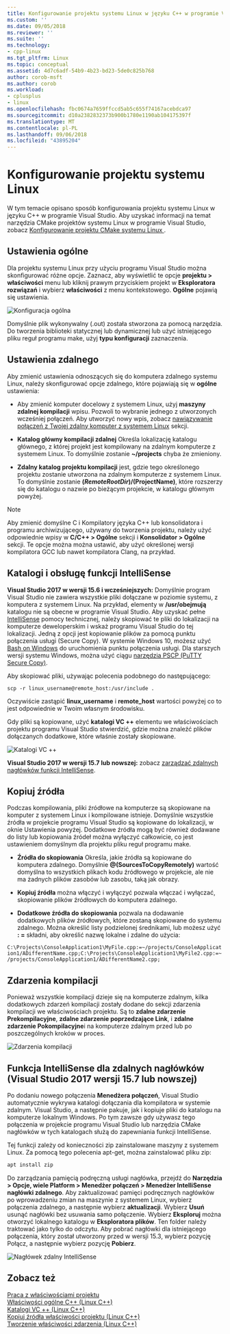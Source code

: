```yaml
---
title: Konfigurowanie projektu systemu Linux w języku C++ w programie Visual Studio | Dokumentacja firmy Microsoft
ms.custom: ''
ms.date: 09/05/2018
ms.reviewer: ''
ms.suite: ''
ms.technology:
- cpp-linux
ms.tgt_pltfrm: Linux
ms.topic: conceptual
ms.assetid: 4d7c6adf-54b9-4b23-bd23-5de0c825b768
author: corob-msft
ms.author: corob
ms.workload:
- cplusplus
- linux
ms.openlocfilehash: fbc0674a7659ffccd5ab5c655f74167acebdca97
ms.sourcegitcommit: d10a2382832373b900b1780e1190ab104175397f
ms.translationtype: MT
ms.contentlocale: pl-PL
ms.lasthandoff: 09/06/2018
ms.locfileid: "43895204"
---
```

# <a name="configure-a-linux-project"></a>Konfigurowanie projektu systemu Linux

W tym temacie opisano sposób konfigurowania projektu systemu Linux w języku C++ w programie Visual Studio. Aby uzyskać informacji na temat narzędzia CMake projektów systemu Linux w programie Visual Studio, zobacz [Konfigurowanie projektu CMake systemu Linux ](cmake-linux-project.md).

## <a name="general-settings"></a>Ustawienia ogólne

Dla projektu systemu Linux przy użyciu programu Visual Studio można skonfigurować różne opcje.  Zaznacz, aby wyświetlić te opcje **projektu > właściwości** menu lub kliknij prawym przyciskiem projekt w **Eksploratora rozwiązań** i wybierz **właściwości** z menu kontekstowego. **Ogólne** pojawią się ustawienia.

![Konfiguracja ogólna](media/settings_general.png)

Domyślnie plik wykonywalny (.out) została stworzona za pomocą narzędzia.  Do tworzenia biblioteki statycznej lub dynamicznej lub użyć istniejącego pliku reguł programu make, użyj **typu konfiguracji** zaznaczenia.

## <a name="remote-settings"></a>Ustawienia zdalnego

Aby zmienić ustawienia odnoszących się do komputera zdalnego systemu Linux, należy skonfigurować opcje zdalnego, które pojawiają się w **ogólne** ustawienia:

- Aby zmienić komputer docelowy z systemem Linux, użyj **maszyny zdalnej kompilacji** wpisu.  Pozwoli to wybranie jednego z utworzonych wcześniej połączeń.  Aby utworzyć nowy wpis, zobacz [nawiązywanie połączeń z Twojej zdalny komputer z systemem Linux](connect-to-your-remote-linux-computer.md) sekcji.

- **Katalog główny kompilacji zdalnej** Określa lokalizację katalogu głównego, z której projekt jest kompilowany na zdalnym komputerze z systemem Linux.  To domyślnie zostanie **~/projects** chyba że zmieniony.

- **Zdalny katalog projektu kompilacji** jest, gdzie tego określonego projektu zostanie utworzona na zdalnym komputerze z systemem Linux.  To domyślnie zostanie **$(RemoteRootDir)/$(ProjectName)**, które rozszerzy się do katalogu o nazwie po bieżącym projekcie, w katalogu głównym powyżej.

> [!NOTE]
> Aby zmienić domyślne C i Kompilatory języka C++ lub konsolidatora i programu archiwizującego, używany do tworzenia projektu, należy użyć odpowiednie wpisy w **C/C++ > Ogólne** sekcji i **Konsolidator > Ogólne** sekcji.  Te opcje można można ustawić, aby użyć określonej wersji kompilatora GCC lub nawet kompilatora Clang, na przykład.

## <a name="include-directories-and-intellisense-support"></a>Katalogi i obsługę funkcji IntelliSense

**Visual Studio 2017 w wersji 15.6 i wcześniejszych:** Domyślnie program Visual Studio nie zawiera wszystkie pliki dołączane w poziomie systemu, z komputera z systemem Linux.  Na przykład, elementy w **/usr/obejmują** katalogu nie są obecne w programie Visual Studio.
Aby uzyskać pełne [IntelliSense](/visualstudio/ide/using-intellisense) pomocy technicznej, należy skopiować te pliki do lokalizacji na komputerze deweloperskim i wskaż programu Visual Studio do tej lokalizacji.  Jedną z opcji jest kopiowanie plików za pomocą punktu połączenia usługi (Secure Copy).  W systemie Windows 10, możesz użyć [Bash on Windows](https://msdn.microsoft.com/commandline/wsl/about) do uruchomienia punktu połączenia usługi.  Dla starszych wersji systemu Windows, można użyć ciągu [narzędzia PSCP (PuTTY Secure Copy)](http://www.chiark.greenend.org.uk/~sgtatham/putty/download.html).

Aby skopiować pliki, używając polecenia podobnego do następującego:

`scp -r linux_username@remote_host:/usr/include .`

Oczywiście zastąpić **linux_username** i **remote_host** wartości powyżej co to jest odpowiednie w Twoim własnym środowisku.

Gdy pliki są kopiowane, użyć **katalogi VC ++** elementu we właściwościach projektu programu Visual Studio stwierdzić, gdzie można znaleźć plików dołączanych dodatkowe, które właśnie zostały skopiowane.

![Katalogi VC ++](media/settings_directories.png)

**Visual Studio 2017 w wersji 15.7 lub nowszej:** zobacz [zarządzać zdalnych nagłówków funkcji IntelliSense](#remote_intellisense).

## <a name="copy-sources"></a>Kopiuj źródła

Podczas kompilowania, pliki źródłowe na komputerze są skopiowane na komputer z systemem Linux i kompilowane istnieje.  Domyślnie wszystkie źródła w projekcie programu Visual Studio są kopiowane do lokalizacji, w oknie Ustawienia powyżej.  Dodatkowe źródła mogą być również dodawane do listy lub kopiowania źródeł można wyłączyć całkowicie, co jest ustawieniem domyślnym dla projektu pliku reguł programu make.

- **Źródła do skopiowania** Określa, jakie źródła są kopiowane do komputera zdalnego.  Domyślnie  **\@(SourcesToCopyRemotely)** wartość domyślna to wszystkich plikach kodu źródłowego w projekcie, ale nie ma żadnych plików zasobów lub zasobu, taką jak obrazy.

- **Kopiuj źródła** można włączyć i wyłączyć pozwala włączać i wyłączać, skopiowanie plików źródłowych do komputera zdalnego.

- **Dodatkowe źródła do skopiowania** pozwala na dodawanie dodatkowych plików źródłowych, które zostaną skopiowane do systemu zdalnego.  Można określić listy podzielonej średnikami, lub możesz użyć **: =** składni, aby określić nazwę lokalne i zdalne do użycia:

`C:\Projects\ConsoleApplication1\MyFile.cpp:=~/projects/ConsoleApplication1/ADifferentName.cpp;C:\Projects\ConsoleApplication1\MyFile2.cpp:=~/projects/ConsoleApplication1/ADifferentName2.cpp;`

## <a name="build-events"></a>Zdarzenia kompilacji

Ponieważ wszystkie kompilacji dzieje się na komputerze zdalnym, kilka dodatkowych zdarzeń kompilacji zostały dodane do sekcji zdarzenia kompilacji we właściwościach projektu.  Są to **zdalne zdarzenie Prekompilacyjne**, **zdalne zdarzenie poprzedzające Link**, i **zdalne zdarzenie Pokompilacyjne**i na komputerze zdalnym przed lub po poszczególnych kroków w proces.

![Zdarzenia kompilacji](media/settings_buildevents.png)

## <a name="remote_intellisense"></a> Funkcja IntelliSense dla zdalnych nagłówków (Visual Studio 2017 wersji 15.7 lub nowszej)

Po dodaniu nowego połączenia **Menedżera połączeń**, Visual Studio automatycznie wykrywa katalogi dołączania dla kompilatora w systemie zdalnym. Visual Studio, a następnie pakuje, jak i kopiuje pliki do katalogu na komputerze lokalnym Windows. Po tym zawsze gdy używasz tego połączenia w projekcie programu Visual Studio lub narzędzia CMake nagłówków w tych katalogach służą do zapewniania funkcji IntelliSense.

Tej funkcji zależy od konieczności zip zainstalowane maszyny z systemem Linux. Za pomocą tego polecenia apt-get, można zainstalować pliku zip:

```cmd
apt install zip
```

Do zarządzania pamięcią podręczną usługi nagłówka, przejdź do **Narzędzia > Opcje, wiele Platform > Menedżer połączeń > Menedżer IntelliSense nagłówki zdalnego**. Aby zaktualizować pamięci podręcznych nagłówków po wprowadzeniu zmian na maszynie z systemem Linux, wybierz połączenia zdalnego, a następnie wybierz **aktualizacji**. Wybierz **Usuń** usunąć nagłówki bez usuwania samo połączenie. Wybierz **Eksploruj** można otworzyć lokalnego katalogu w **Eksploratora plików**. Ten folder należy traktować jako tylko do odczytu. Aby pobrać nagłówki dla istniejącego połączenia, który został utworzony przed w wersji 15.3, wybierz pozycję Połącz, a następnie wybierz pozycję **Pobierz**.

![Nagłówek zdalny IntelliSense](media/remote-header-intellisense.png)

## <a name="see-also"></a>Zobacz też

[Praca z właściwościami projektu](../ide/working-with-project-properties.md)  
[Właściwości ogólne C++ (Linux C++)](../linux/prop-pages/general-linux.md)  
[Katalogi VC ++ (Linux C++)](../linux/prop-pages/directories-linux.md)  
[Kopiuj źródła właściwości projektu (Linux C++)](../linux/prop-pages/copy-sources-project.md)  
[Tworzenie właściwości zdarzenia (Linux C++)](../linux/prop-pages/build-events-linux.md)